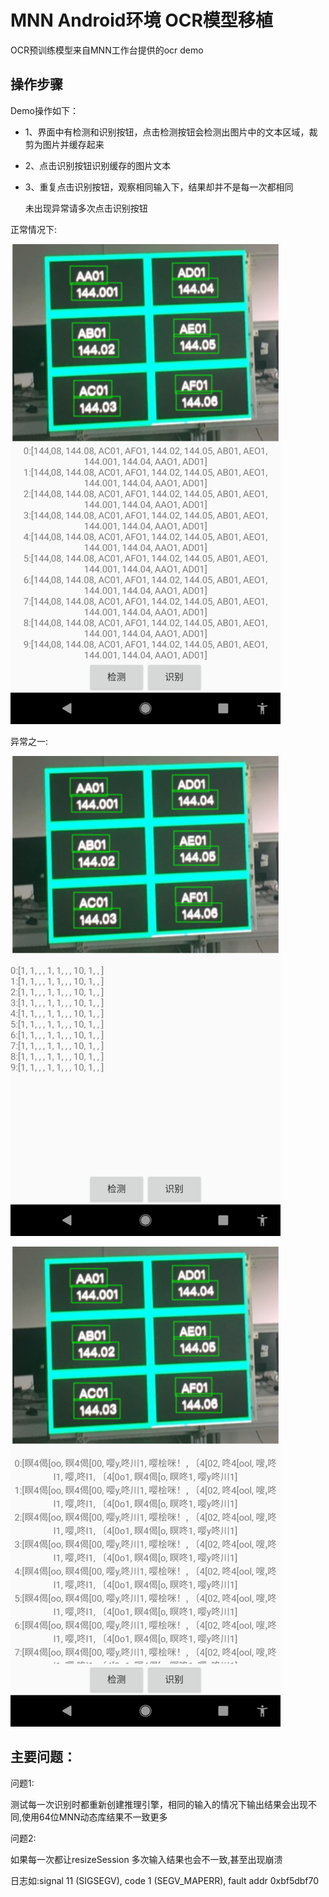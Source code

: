 # MNN Android环境 OCR模型移植

OCR预训练模型来自MNN工作台提供的ocr demo

## 操作步骤

Demo操作如下：

- 1、界面中有检测和识别按钮，点击检测按钮会检测出图片中的文本区域，裁剪为图片并缓存起来
- 2、点击识别按钮识别缓存的图片文本
- 3、重复点击识别按钮，观察相同输入下，结果却并不是每一次都相同
  
    未出现异常请多次点击识别按钮
 
 正常情况下:
 
 ![正常](Screenshots/screen1.png)
 
 异常之一:
 
 ![异常1](Screenshots/screen2.png)
 
 ![异常2](Screenshots/screen3.png)
 
 ## 主要问题：
 
 问题1:
 
 测试每一次识别时都重新创建推理引擎，相同的输入的情况下输出结果会出现不同,使用64位MNN动态库结果不一致更多
 
 问题2:
 
 如果每一次都让resizeSession 多次输入结果也会不一致,甚至出现崩溃
 
 日志如:signal 11 (SIGSEGV), code 1 (SEGV_MAPERR), fault addr 0xbf5dbf70
      